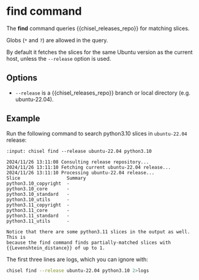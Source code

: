 # find command

The **find** command queries {{chisel_releases_repo}} for matching slices.

Globs (`*` and `?`) are allowed in the query.
 
By default it fetches the slices for the same Ubuntu version as the
current host, unless the `--release` option is used.

## Options

- `--release` is a {{chisel_releases_repo}} branch or local directory (e.g. ubuntu-22.04).

## Example

Run the following command to search python3.10 slices in `ubuntu-22.04` release:

```{terminal}
:input: chisel find --release ubuntu-22.04 python3.10

2024/11/26 13:11:08 Consulting release repository...
2024/11/26 13:11:10 Fetching current ubuntu-22.04 release...
2024/11/26 13:11:10 Processing ubuntu-22.04 release...
Slice                 Summary
python3.10_copyright  -
python3.10_core       -
python3.10_standard   -
python3.10_utils      -
python3.11_copyright  -
python3.11_core       -
python3.11_standard   -
python3.11_utils      -
```

```{note}
Notice that there are some python3.11 slices in the output as well. This is
because the find command finds partially-matched slices with
{{Levenshtein_distance}} of up to 1.
```

The first three lines are logs, which you can ignore with:

```sh
chisel find --release ubuntu-22.04 python3.10 2>logs
```
